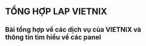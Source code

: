 # TỔNG HỢP LAP VIETNIX

## Bài tổng hợp về các dịch vụ của VIETNIX và thông tin tìm hiểu về các panel 